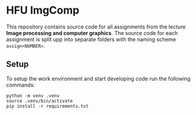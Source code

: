 # HFU ImgComp

This repository contains source code for all assignments from the lecture **Image processing and computer graphics**.
The source code for each assignment is split upp into separate folders with the naming scheme `assign<NUMBER>`.

## Setup

To setup the work environment and start developing code run the following commands:

```shell
python -m venv .venv
source .venv/bin/activate
pip install -r requirements.txt
```